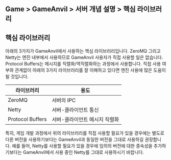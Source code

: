 ## Game > GameAnvil > 서버 개념 설명 > 핵심 라이브러리



## 핵심 라이브러리

아래의 3가지가 GameAnvil에서 사용하는 핵심 라이브러리입니다. ZeroMQ 그리고 Netty는 엔진 내부에서 사용하므로 GameAnvil 사용자가 직접 사용할 일은 없습니다. Protocol Buffers는 메시지를 직렬화/역직렬화하는 과정에서 사용합니다. 직접 사용 여부와 관계없이 아래의 3가지 라이브러리를 잘 이해하고 있다면 엔진 사용에 많은 도움이 될 것입니다.

| 라이브러리       | 용도                            |
| ---------------- | ------------------------------- |
| ZeroMQ           | 서버의 IPC                      |
| Netty            | 서버-클라이언트 통신            |
| Protocol Buffers | 서버-클라이언트 메시지 직렬화   |

특히, 게임 개발 과정에서 위의 라이브러리를 직접 사용할 필요가 있을 경우에는 별도로 다른 버전을 사용하기보다는 GameAnvil과 동일한 버전을 그대로 사용하길 권장합니다. 예를 들어, Netty를 사용할 필요가 있을 경우에 임의의 버전에 대한 종속성을 추가하기보다는 GameAnvil에서 사용 중인 Netty를 그대로 사용하시기 바랍니다.
